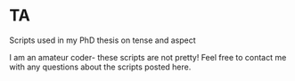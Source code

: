 # TA
Scripts used in my PhD thesis on tense and aspect

I am an amateur coder- these scripts are not pretty! 
Feel free to contact me with any questions about the scripts posted here.
